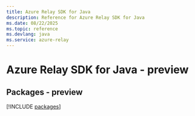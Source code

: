 ```yaml
---
title: Azure Relay SDK for Java
description: Reference for Azure Relay SDK for Java
ms.date: 08/22/2025
ms.topic: reference
ms.devlang: java
ms.service: azure-relay
---
```

# Azure Relay SDK for Java - preview
## Packages - preview
[!INCLUDE [packages](relay-index.md)]